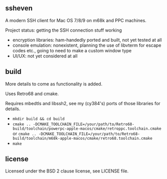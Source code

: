 ssheven
-------
A modern SSH client for Mac OS 7/8/9 on m68k and PPC machines.

Project status: getting the SSH connection stuff working

* encryption libraries: ham-handedly ported and built, not yet tested at all
* console emulation: nonexistent, planning the use of libvterm for escape codes etc., going to need to make a custom window type
* UI/UX: not yet considered at all

build
-----
More details to come as functionality is added.

Uses Retro68 and cmake.

Requires mbedtls and libssh2, see my (cy384's) ports of those libraries for details.

* `mkdir build && cd build`
* `cmake .. -DCMAKE_TOOLCHAIN_FILE=/your/path/to/Retro68-build/toolchain/powerpc-apple-macos/cmake/retroppc.toolchain.cmake` or `cmake .. -DCMAKE_TOOLCHAIN_FILE=/your/path/to/Retro68-build/toolchain/m68k-apple-macos/cmake/retro68.toolchain.cmake`
* `make`

license
-------
Licensed under the BSD 2 clause license, see LICENSE file.

